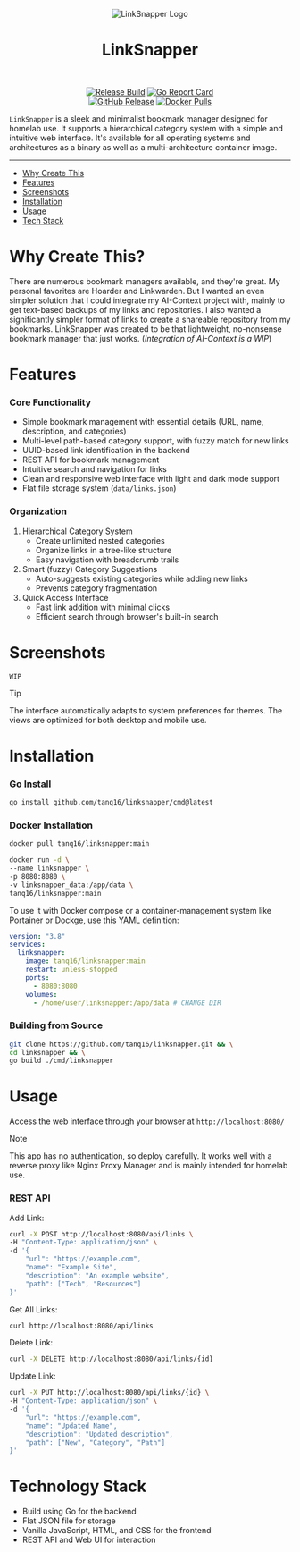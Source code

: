 <p align="center">
<img src="/api/placeholder/250/250" alt="LinkSnapper Logo" /><br>
<h1 align="center">LinkSnapper</h1><br>

<p align="center">
<a href="https://github.com/tanq16/linksnapper/actions/workflows/release.yml"><img src="https://github.com/tanq16/linksnapper/actions/workflows/release.yml/badge.svg" alt="Release Build"></a>&nbsp;<a href="https://goreportcard.com/report/github.com/tanq16/linksnapper"><img src="https://goreportcard.com/badge/github.com/tanq16/linksnapper" alt="Go Report Card"></a><br>
<a href="https://github.com/Tanq16/linksnapper/releases"><img alt="GitHub Release" src="https://img.shields.io/github/v/release/tanq16/linksnapper"></a>&nbsp;<a href="https://hub.docker.com/r/tanq16/linksnapper"><img alt="Docker Pulls" src="https://img.shields.io/docker/pulls/tanq16/linksnapper"></a>
</p>
</p>

`LinkSnapper` is a sleek and minimalist bookmark manager designed for homelab use. It supports a hierarchical category system with a simple and intuitive web interface. It's available for all operating systems and architectures as a binary as well as a multi-architecture container image.

---

- [Why Create This](#why-create-this)
- [Features](#features)
- [Screenshots](#screenshots)
- [Installation](#installation)
- [Usage](#usage)
- [Tech Stack](#technology-stack)

# Why Create This?

There are numerous bookmark managers available, and they're great. My personal favorites are Hoarder and Linkwarden. But I wanted an even simpler solution that I could integrate my AI-Context project with, mainly to get text-based backups of my links and repositories. I also wanted a significantly simpler format of links to create a shareable repository from my bookmarks. LinkSnapper was created to be that lightweight, no-nonsense bookmark manager that just works. (*Integration of AI-Context is a WIP*)

# Features

### Core Functionality

- Simple bookmark management with essential details (URL, name, description, and categories)
- Multi-level path-based category support, with fuzzy match for new links
- UUID-based link identification in the backend
- REST API for bookmark management
- Intuitive search and navigation for links
- Clean and responsive web interface with light and dark mode support
- Flat file storage system (`data/links.json`)

### Organization

1. Hierarchical Category System
    - Create unlimited nested categories
    - Organize links in a tree-like structure
    - Easy navigation with breadcrumb trails
2. Smart (fuzzy) Category Suggestions
    - Auto-suggests existing categories while adding new links
    - Prevents category fragmentation
3. Quick Access Interface
    - Fast link addition with minimal clicks
    - Efficient search through browser's built-in search

# Screenshots

`WIP`

> [!TIP]
> The interface automatically adapts to system preferences for themes. The views are optimized for both desktop and mobile use.

# Installation

### Go Install

```bash
go install github.com/tanq16/linksnapper/cmd@latest
```

### Docker Installation

```bash
docker pull tanq16/linksnapper:main
```

```bash
docker run -d \
--name linksnapper \
-p 8080:8080 \
-v linksnapper_data:/app/data \
tanq16/linksnapper:main
```

To use it with Docker compose or a container-management system like Portainer or Dockge, use this YAML definition:

```yaml
version: "3.8"
services:
  linksnapper:
    image: tanq16/linksnapper:main
    restart: unless-stopped
    ports:
      - 8080:8080
    volumes:
      - /home/user/linksnapper:/app/data # CHANGE DIR
```

### Building from Source

```bash
git clone https://github.com/tanq16/linksnapper.git && \
cd linksnapper && \
go build ./cmd/linksnapper
```

# Usage

Access the web interface through your browser at `http://localhost:8080/`

> [!NOTE]
> This app has no authentication, so deploy carefully. It works well with a reverse proxy like Nginx Proxy Manager and is mainly intended for homelab use.

### REST API

Add Link:

```bash
curl -X POST http://localhost:8080/api/links \
-H "Content-Type: application/json" \
-d '{
    "url": "https://example.com",
    "name": "Example Site",
    "description": "An example website",
    "path": ["Tech", "Resources"]
}'
```

Get All Links:

```bash
curl http://localhost:8080/api/links
```

Delete Link:

```bash
curl -X DELETE http://localhost:8080/api/links/{id}
```

Update Link:

```bash
curl -X PUT http://localhost:8080/api/links/{id} \
-H "Content-Type: application/json" \
-d '{
    "url": "https://example.com",
    "name": "Updated Name",
    "description": "Updated description",
    "path": ["New", "Category", "Path"]
}'
```

# Technology Stack

- Build using Go for the backend
- Flat JSON file for storage
- Vanilla JavaScript, HTML, and CSS for the frontend
- REST API and Web UI for interaction

